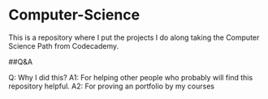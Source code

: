 # Computer-Science

This is a repository where I put the projects I do along taking the Computer Science Path from Codecademy. 

##Q&A 

Q: Why I did this? 
A1: For helping other people who probably will find this repository helpful. 
A2: For proving an portfolio by my courses 

